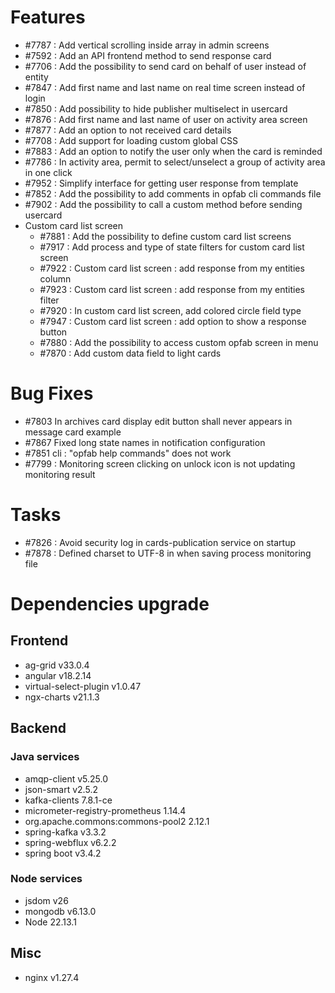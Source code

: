 
# Features

- #7787 : Add vertical scrolling inside array in admin screens
- #7592 : Add an API frontend method to send response card
- #7706 : Add the possibility to send card on behalf of user instead of entity
- #7847 : Add first name and last name on real time screen instead of login
- #7850 : Add possibility to hide publisher multiselect in usercard
- #7876 : Add first name and last name of user on activity area screen
- #7877 : Add an option to not received card details
- #7708 : Add support for loading custom global CSS
- #7883 : Add an option to notify the user only when the card is reminded
- #7786 : In activity area, permit to select/unselect a group of activity area in one click
- #7952 : Simplify interface for getting user response from template
- #7852 : Add the possibility to add comments in opfab cli commands file
- #7902 : Add the possibility to call a custom method before sending usercard
- Custom card list screen
  - #7881 : Add the possibility to define custom card list screens
  - #7917 : Add process and type of state filters for custom card list screen
  - #7922 : Custom card list screen : add response from my entities column
  - #7923 : Custom card list screen : add response from my entities filter
  - #7920 : In custom card list screen, add colored circle field type
  - #7947 : Custom card list screen : add option to show a response button
  - #7880 : Add the possibility to access custom opfab screen in menu
  - #7870 : Add custom data field to light cards 


# Bug Fixes

- #7803 In archives card display edit button shall never appears in message card example
- #7867 Fixed long state names in notification configuration
- #7851 cli : "opfab help commands" does not work
- #7799 : Monitoring screen clicking on unlock icon is not updating monitoring result


# Tasks

- #7826 : Avoid security log in cards-publication service on startup
- #7878 : Defined charset to UTF-8 in when saving process monitoring file

# Dependencies upgrade

## Frontend
- ag-grid v33.0.4
- angular  v18.2.14 
- virtual-select-plugin v1.0.47
- ngx-charts v21.1.3

  
## Backend 

### Java services 

- amqp-client v5.25.0
- json-smart v2.5.2
- kafka-clients 7.8.1-ce 
- micrometer-registry-prometheus 1.14.4
- org.apache.commons:commons-pool2 2.12.1
- spring-kafka v3.3.2
- spring-webflux v6.2.2
- spring boot v3.4.2


### Node services

- jsdom v26
- mongodb v6.13.0 
- Node 22.13.1


## Misc 

- nginx v1.27.4





